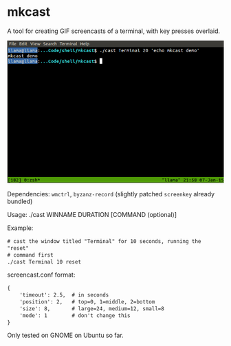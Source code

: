 # mkcast

A tool for creating GIF screencasts of a terminal, with key presses overlaid.

![](demo.gif)

Dependencies: `wmctrl`, `byzanz-record` (slightly patched `screenkey` already bundled)

Usage: ./cast WINNAME DURATION [COMMAND (optional)]

Example:

    # cast the window titled "Terminal" for 10 seconds, running the "reset"
    # command first
    ./cast Terminal 10 reset

screencast.conf format:

    {
        'timeout': 2.5,  # in seconds
        'position': 2,   # top=0, 1=middle, 2=bottom
        'size': 8,       # large=24, medium=12, small=8
        'mode': 1        # don't change this
    }

Only tested on GNOME on Ubuntu so far.
